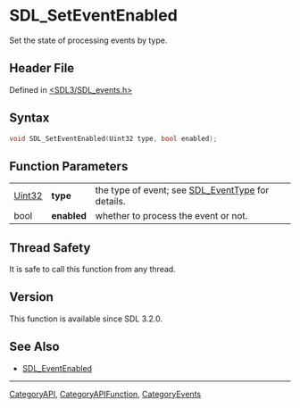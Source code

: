 # SDL_SetEventEnabled

Set the state of processing events by type.

## Header File

Defined in [<SDL3/SDL_events.h>](https://github.com/libsdl-org/SDL/blob/main/include/SDL3/SDL_events.h)

## Syntax

```c
void SDL_SetEventEnabled(Uint32 type, bool enabled);
```

## Function Parameters

|                  |             |                                                                    |
| ---------------- | ----------- | ------------------------------------------------------------------ |
| [Uint32](Uint32) | **type**    | the type of event; see [SDL_EventType](SDL_EventType) for details. |
| bool             | **enabled** | whether to process the event or not.                               |

## Thread Safety

It is safe to call this function from any thread.

## Version

This function is available since SDL 3.2.0.

## See Also

- [SDL_EventEnabled](SDL_EventEnabled)






----
[CategoryAPI](CategoryAPI), [CategoryAPIFunction](CategoryAPIFunction), [CategoryEvents](CategoryEvents)

